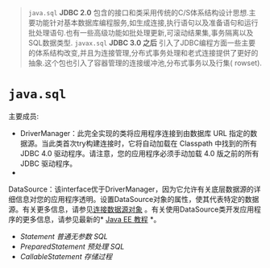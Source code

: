 > `java.sql` **JDBC 2.0**  包含的接口和类采用传统的C/S体系结构设计思想.主要功能针对基本数据库编程服务,如生成连接,执行语句以及准备语句和运行批处理语句.也有一些高级功能如批处理更新,可滚动结果集,事务隔离以及SQL数据类型.
> `javax.sql` **JDBC 3.0 之后**
> 引入了JDBC编程方面一些主要的体系结构改变,并且为连接管理,分布式事务处理和老式连接提供了更好的抽象.这个包也引入了容器管理的连接缓冲池,分布式事务以及行集(
> rowset).



<a name="tOjqL"></a>

# `java.sql`

主要成员:

- DriverManager：此完全实现的类将应用程序连接到由数据库 URL 指定的数据源。当此类首次try构建连接时，它将自动加载在 Classpath 中找到的所有 JDBC 4.0
  驱动程序。请注意，您的应用程序必须手动加载 4.0 版之前的所有 JDBC 驱动程序。
-
DataSource：该interface优于DriverManager，因为它允许有关底层数据源的详细信息对您的应用程序透明。设置DataSource对象的属性，使其代表特定的数据源。有关更多信息，请参见[连接数据源对象](https://www.docs4dev.com/docs/zh/java/java8/tutorials/jdbc-basics-sqldatasources.html)
。有关使用DataSource类开发应用程序的更多信息，请参见最新的* [Java EE 教程](https://docs.oracle.com/javaee/6/tutorial/doc/) *。
- _Statement 普通无参数 SQL_
- _PreparedStatement 预处理 SQL_
- _CallableStatement 存储过程_

<br />
